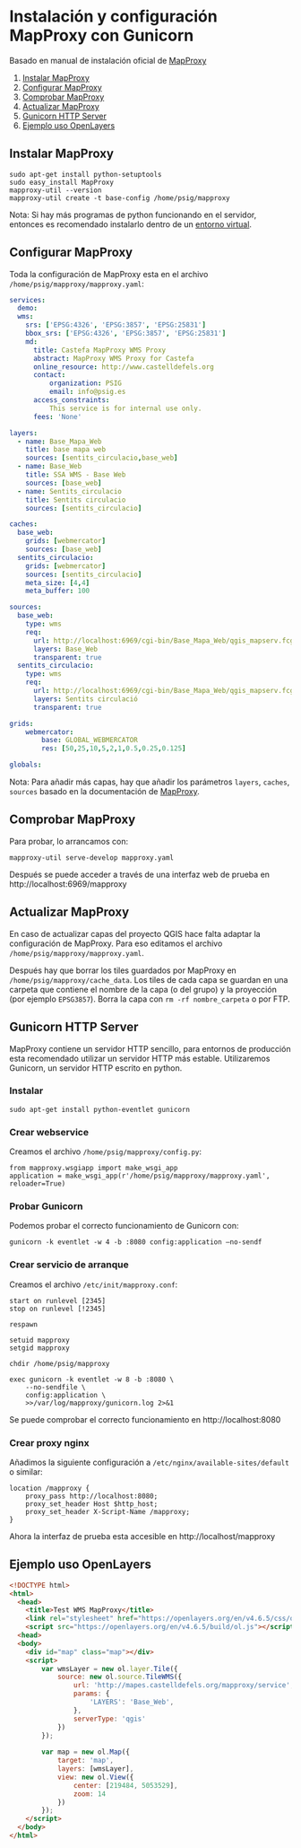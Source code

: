 # Instalación y configuración MapProxy con Gunicorn

Basado en manual de instalación oficial de [MapProxy](https://mapproxy.org/docs/1.11.0/install.html)

1. [Instalar MapProxy](#instalar-mapproxy)
2. [Configurar MapProxy](#configurar-mapproxy)
3. [Comprobar MapProxy](#comprobar-mapproxy)
4. [Actualizar MapProxy](#actualizar-mapproxy)
5. [Gunicorn HTTP Server](#gunicorn-http-server)
6. [Ejemplo uso OpenLayers](#ejemplo-uso-openlayers)

## Instalar MapProxy

```
sudo apt-get install python-setuptools
sudo easy_install MapProxy
mapproxy-util --version
mapproxy-util create -t base-config /home/psig/mapproxy
```

Nota: Si hay más programas de python funcionando en el servidor, entonces es recomendado instalarlo dentro de un [entorno virtual](https://mapproxy.org/docs/1.11.0/install.html#create-a-new-virtual-environment).

## Configurar MapProxy

Toda la configuración de MapProxy esta en el archivo `/home/psig/mapproxy/mapproxy.yaml`:

```yaml
services:
  demo:
  wms:
    srs: ['EPSG:4326', 'EPSG:3857', 'EPSG:25831']
    bbox_srs: ['EPSG:4326', 'EPSG:3857', 'EPSG:25831']
    md:
      title: Castefa MapProxy WMS Proxy
      abstract: MapProxy WMS Proxy for Castefa
      online_resource: http://www.castelldefels.org
      contact:
          organization: PSIG
          email: info@psig.es
      access_constraints:
          This service is for internal use only.
      fees: 'None'

layers:
  - name: Base_Mapa_Web
    title: base mapa web
    sources: [sentits_circulacio,base_web]
  - name: Base_Web
    title: SSA WMS - Base Web
    sources: [base_web]
  - name: Sentits_circulacio
    title: Sentits circulacio
    sources: [sentits_circulacio]

caches:
  base_web:
    grids: [webmercator]
    sources: [base_web]
  sentits_circulacio:
    grids: [webmercator]
    sources: [sentits_circulacio]
    meta_size: [4,4]
    meta_buffer: 100

sources:
  base_web:
    type: wms
    req:
      url: http://localhost:6969/cgi-bin/Base_Mapa_Web/qgis_mapserv.fcgi
      layers: Base_Web
      transparent: true
  sentits_circulacio:
    type: wms
    req:
      url: http://localhost:6969/cgi-bin/Base_Mapa_Web/qgis_mapserv.fcgi
      layers: Sentits circulació
      transparent: true

grids:
    webmercator:
        base: GLOBAL_WEBMERCATOR
        res: [50,25,10,5,2,1,0.5,0.25,0.125]

globals:
```

Nota: Para añadir más capas, hay que añadir los parámetros `layers`, `caches`, `sources` basado en la documentación de [MapProxy](https://mapproxy.org/docs/1.11.0/configuration.html).

## Comprobar MapProxy

Para probar, lo arrancamos con: 

`mapproxy-util serve-develop mapproxy.yaml`

Después se puede acceder a través de una interfaz web de prueba en http://localhost:6969/mapproxy

## Actualizar MapProxy

En caso de actualizar capas del proyecto QGIS hace falta adaptar la configuración de MapProxy. Para eso editamos el archivo `/home/psig/mapproxy/mapproxy.yaml`.

Después hay que borrar los tiles guardados por MapProxy en `/home/psig/mapproxy/cache_data`. Los tiles de cada capa se guardan en una carpeta que contiene el nombre de la capa (o del grupo) y la proyección (por ejemplo `EPSG3857`). Borra la capa con `rm -rf nombre_carpeta` o por FTP.

## Gunicorn HTTP Server

MapProxy contiene un servidor HTTP sencillo, para entornos de producción esta recomendado utilizar un servidor HTTP más estable. Utilizaremos Gunicorn, un servidor HTTP escrito en python.

### Instalar

`sudo apt-get install python-eventlet gunicorn`

### Crear webservice

Creamos el archivo `/home/psig/mapproxy/config.py`:

```
from mapproxy.wsgiapp import make_wsgi_app
application = make_wsgi_app(r'/home/psig/mapproxy/mapproxy.yaml', reloader=True)
```

### Probar Gunicorn

Podemos probar el correcto funcionamiento de Gunicorn con: 

`gunicorn -k eventlet -w 4 -b :8080 config:application –no-sendf`

### Crear servicio de arranque

Creamos el archivo `/etc/init/mapproxy.conf`:

```
start on runlevel [2345]
stop on runlevel [!2345]

respawn

setuid mapproxy
setgid mapproxy

chdir /home/psig/mapproxy

exec gunicorn -k eventlet -w 8 -b :8080 \
	--no-sendfile \
	config:application \
	>>/var/log/mapproxy/gunicorn.log 2>&1
```

Se puede comprobar el correcto funcionamiento en http://localhost:8080 

### Crear proxy nginx

Añadimos la siguiente configuración a `/etc/nginx/available-sites/default` o similar:

```
location /mapproxy {
	proxy_pass http://localhost:8080;
	proxy_set_header Host $http_host;
	proxy_set_header X-Script-Name /mapproxy;
}
```

Ahora la interfaz de prueba esta accesible en http://localhost/mapproxy 

## Ejemplo uso OpenLayers

```html
<!DOCTYPE html>
<html>
  <head>
    <title>Test WMS MapProxy</title>
    <link rel="stylesheet" href="https://openlayers.org/en/v4.6.5/css/ol.css" type="text/css">
    <script src="https://openlayers.org/en/v4.6.5/build/ol.js"></script>
  <head>
  <body>
    <div id="map" class="map"></div>
    <script>
		var wmsLayer = new ol.layer.Tile({
			source: new ol.source.TileWMS({
				url: 'http://mapes.castelldefels.org/mapproxy/service',
				params: {
					'LAYERS': 'Base_Web',
				},
				serverType: 'qgis'
			})
		});
             
		var map = new ol.Map({
			target: 'map',
			layers: [wmsLayer],
			view: new ol.View({
				center: [219484, 5053529],
				zoom: 14
			})
		});
    </script>
  </body>
</html>
```